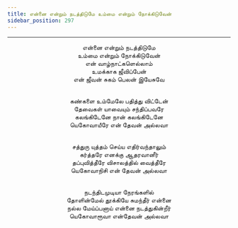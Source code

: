 ```yaml
---
title: என்னை என்றும் நடத்திடுமே உம்மை என்றும் நோக்கிடுவேன்
sidebar_position: 297
---
```


---
<center>
என்னை என்றும் நடத்திடுமே<br/>
உம்மை என்றும் நோக்கிடுவேன்<br/>
என் வாழ்நாட்களெல்லாம்<br/>
உமக்காக ஜீவிப்பேன்<br/>
என் ஜீவன் சுகம் பெலன் இயேசுவே<br/><br/>

கண்களை உம்மேலே பதித்து விட்டேன்<br/>
தேவைகள் யாவையும் சந்திப்பவரே<br/>
கலங்கிடேனே நான் கலங்கிடேனே<br/>
யெகோவாயீரே என் தேவன் அல்லவா<br/><br/>

சத்துரு யுத்தம் செய்ய எதிர்வந்தாலும்<br/>
கர்த்தரே எனக்கு ஆதரவானீர்<br/>
தப்புவித்தீரே விசாலத்தில் வைத்தீரே<br/>
யெகோவாநிசி என் தேவன் அல்லவா<br/><br/>

நடந்திடமுடியா நேரங்களில்<br/>
தோளின்மேல் தூக்கியே சுமந்தீர் என்னை<br/>
நல்ல மேய்ப்பனாய் என்னை நடத்துகின்றீர்<br/>
யெகோவாரூவா என்தேவன் அல்லவா
</center>